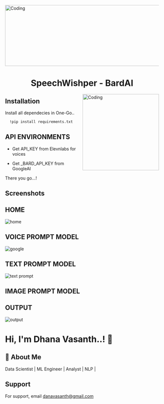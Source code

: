 <img align="top" height = 200 alt="Coding" width="900" src="https://media.giphy.com/media/5mYcsVrgxtxt7QUc55/giphy.gif">

<h1 align="center">SpeechWishper - BardAI </h1>

<img align="right" alt="Coding" width="250" src="https://media.giphy.com/media/5NPhdqmyRxn8I/giphy.gif">

## Installation

Install all dependecies in One-Go..

```bash
  !pip install requirements.txt
```
    
## API ENVIRONMENTS

- Get API_KEY from Elevnlabs for voices

- Get _BARD_API_KEY from GoogleAI 

There you go...!


## Screenshots

## HOME

![home](https://github.com/dhanavasanth/SpeechWishper/assets/117557948/3a09b189-5c2b-446c-8829-da5b782eb025)

## VOICE PROMPT MODEL

![google](https://github.com/dhanavasanth/SpeechWishper/assets/117557948/7884c531-9b7a-46fa-a458-e9ef55f445f7)

## TEXT PROMPT MODEL

![text prompt](https://github.com/dhanavasanth/SpeechWishper/assets/117557948/3fe3d863-e064-46f1-8b04-91c375e04cf1)

## IMAGE PROMPT MODEL



## OUTPUT

![output](https://github.com/dhanavasanth/SpeechWishper/assets/117557948/c37af120-416f-4ff6-8b0d-6b18eb9a0c35)


# Hi, I'm Dhana Vasanth..! 👋

## 🚀 About Me
 Data Scientist | ML Engineer | Analyst | NLP | 

## Support

For support, email danavasanth@gmail.com 





